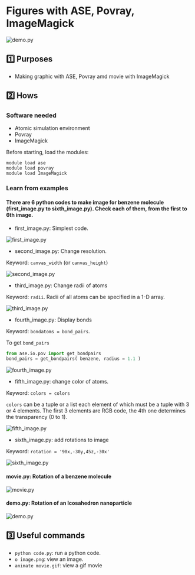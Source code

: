 # Figures with ASE, Povray, ImageMagick
![demo.py](ico.gif)
## :one: Purposes
- Making graphic with ASE, Povray amd movie with ImageMagick

## :two: Hows

### Software needed
- Atomic simulation environment
- Povray
- ImageMagick

Before starting, load the modules:
```
module load ase
module load povray
module load ImageMagick
```

### Learn from examples

#### There are 6 python codes to make image for benzene molecule (first_image.py to sixth_image.py). Check each of them, from the first to 6th image.
- first_image.py: Simplest code.

![first_image.py](first_image.png)
- second_image.py: Change resolution.

Keyword: `canvas_width` (or `canvas_height`)

![second_image.py](second_image.png)
- third_image.py: Change radii of atoms

Keyword: `radii`. Radii of all atoms can be specified in a 1-D array.

![third_image.py](third_image.png)

- fourth_image.py: Display bonds

Keyword: `bondatoms = bond_pairs`.

To get `bond_pairs`
```python
from ase.io.pov import get_bondpairs
bond_pairs = get_bondpairs( benzene, radius = 1.1 )
```
![fourth_image.py](fourth_image.png)

- fifth_image.py: change color of atoms.

Keyword: `colors = colors`

`colors` can be a tuple or a list each element of which must be a tuple with 3 or 4 elements. The first 3 elements are RGB code, the 4th one determines the transparency (0 to 1).

![fifth_image.py](fifth_image.png)

- sixth_image.py: add rotations to image

Keyword: `rotation = '90x,-30y,45z,-30x'`

![sixth_image.py](sixth_image.png)

#### movie.py: Rotation of a benzene molecule

![movie.py](movie.gif)

#### demo.py: Rotation of an Icosahedron nanoparticle

![demo.py](ico.gif)

## :three: Useful commands 

- `python code.py`: run a python code.
- `o image.png`: view an image.
- `animate movie.gif`: view a gif movie 
